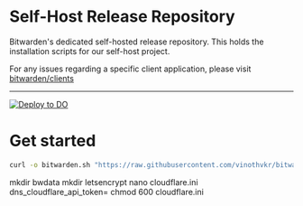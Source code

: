 # Self-Host Release Repository
Bitwarden's dedicated self-hosted release repository. This holds the installation scripts for our self-host project.

For any issues regarding a specific client application, please visit [bitwarden/clients](https://github.com/bitwarden/clients)

---
[![Deploy to DO](https://www.deploytodo.com/do-btn-blue.svg)](https://marketplace.digitalocean.com/apps/bitwarden?action=deploy)

# Get started

```bash
curl -o bitwarden.sh "https://raw.githubusercontent.com/vinothvkr/bitwarden-self-host/master/bitwarden.sh" && chmod 700 bitwarden.sh
```

mkdir bwdata
mkdir letsencrypt
nano cloudflare.ini
dns_cloudflare_api_token=
chmod 600 cloudflare.ini